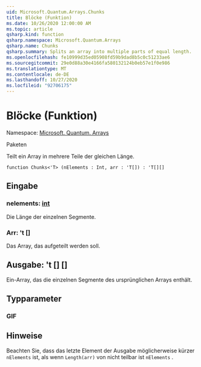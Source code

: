 ```yaml
---
uid: Microsoft.Quantum.Arrays.Chunks
title: Blöcke (Funktion)
ms.date: 10/26/2020 12:00:00 AM
ms.topic: article
qsharp.kind: function
qsharp.namespace: Microsoft.Quantum.Arrays
qsharp.name: Chunks
qsharp.summary: Splits an array into multiple parts of equal length.
ms.openlocfilehash: fe10999d35ed05908fd59b9dad8b5c0c51233ae6
ms.sourcegitcommit: 29e0d88a30e4166fa580132124b0eb57e1f0e986
ms.translationtype: MT
ms.contentlocale: de-DE
ms.lasthandoff: 10/27/2020
ms.locfileid: "92706175"
---
```

# <a name="chunks-function"></a>Blöcke (Funktion)

Namespace: [Microsoft. Quantum. Arrays](xref:Microsoft.Quantum.Arrays)

Paketen [](https://nuget.org/packages/)


Teilt ein Array in mehrere Teile der gleichen Länge.

```qsharp
function Chunks<'T> (nElements : Int, arr : 'T[]) : 'T[][]
```


## <a name="input"></a>Eingabe

### <a name="nelements--int"></a>nelements: [int](xref:microsoft.quantum.lang-ref.int)

Die Länge der einzelnen Segmente.


### <a name="arr--t"></a>Arr: 't []

Das Array, das aufgeteilt werden soll.



## <a name="output--t"></a>Ausgabe: 't [] []

Ein-Array, das die einzelnen Segmente des ursprünglichen Arrays enthält.

## <a name="type-parameters"></a>Typparameter

### <a name="t"></a>GIF



## <a name="remarks"></a>Hinweise

Beachten Sie, dass das letzte Element der Ausgabe möglicherweise kürzer `nElements` ist, als wenn `Length(arr)` von nicht teilbar ist `nElements` .